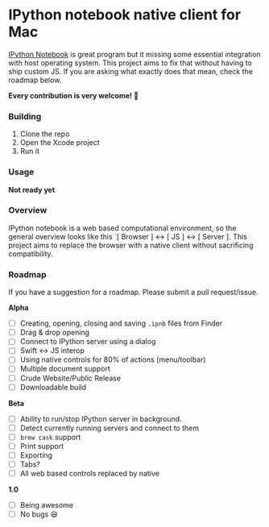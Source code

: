 # IPython notebook native client for Mac
[IPython Notebook](http://ipython.org/notebook.html) is great program but it missing some essential integration with host operating system. This project aims to fix that without having to ship custom JS. If you are asking what exactly does that mean, check the roadmap below.

**Every contribution is very welcome! :beers:**

### Building
1. Clone the repo
2. Open the Xcode project
3. Run it

### Usage
**Not ready yet**

### Overview
IPython notebook is a web based computational environment, so the general overview looks like this `[ Browser ] <-> [ JS ] <-> [ Server ]. This project aims to replace the browser with a native client without sacrificing compatibility.

### Roadmap
If you have a suggestion for a roadmap. Please submit a pull request/issue.

**Alpha**
 - [ ] Creating, opening, closing and saving `.ipnb` files from Finder
 - [ ] Drag & drop opening
 - [ ] Connect to IPython server using a dialog
 - [ ] Swift <-> JS interop
 - [ ] Using native controls for 80% of actions (menu/toolbar)
 - [ ] Multiple document support
 - [ ] Crude Website/Public Release
 - [ ] Downloadable build

**Beta**
- [ ] Ability to run/stop IPython server in background.
- [ ] Detect currently running servers and connect to them
- [ ] `brew cask` support
- [ ] Print support
- [ ] Exporting
- [ ] Tabs?
- [ ] All web based controls replaced by native

**1.0**
- [ ] Being awesome
- [ ] No bugs :satisfied:
